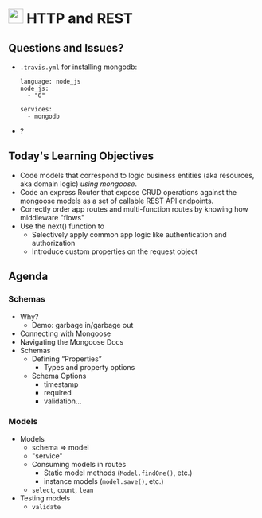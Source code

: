 <img src="https://cloud.githubusercontent.com/assets/478864/22186847/68223ce6-e0b1-11e6-8a62-0e3edc96725e.png" width=30> HTTP and REST
===

## Questions and Issues?

* `.travis.yml` for installing mongodb:
    ```
    language: node_js
    node_js:
      - "6"
    
    services:
      - mongodb
    ```

* ?

## Today's Learning Objectives

* Code models that correspond to logic business entities 
(aka resources, aka domain logic) _using mongoose_. 
* Code an express Router that expose CRUD operations against 
the mongoose models as a set of callable REST API endpoints.
* Correctly order app routes and multi-function routes by 
knowing how middleware "flows"
* Use the next() function to 
	* Selectively apply common app logic like authentication and authorization
	* Introduce custom properties on the request object

## Agenda

### Schemas
* Why?
	* Demo: garbage in/garbage out
* Connecting with Mongoose
* Navigating the Mongoose Docs
* Schemas
	* Defining “Properties”
		* Types and property options
	* Schema Options
		* timestamp
		* required
		* validation...

### Models
* Models
	* schema => model
	* "service"
	* Consuming models in routes
		* Static model methods (`Model.findOne()`, etc.)
		* instance models (`model.save()`, etc.)
    * `select`, `count`, `lean`
* Testing models
	* `validate`
	 